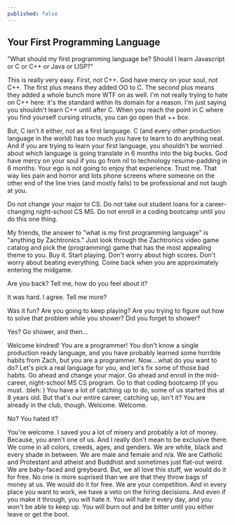 ```yaml
---
published: false
---
```

## Your First Programming Language

"What should my first programming language be? Should I learn Javascript or C or C++ or Java or LISP?"

This is really very easy. First, not C++. God have mercy on your soul, not C++. The first plus means they added OO to C. The second plus means they added a whole bunch more WTF on as well. I'm not really trying to hate on C++ here: it's the standard within its domain for a reason. I'm just saying you shouldn't learn C++ until after C. When you reach the point in C where you find yourself cursing structs, you can go open that ++ box. 

But, C isn't it either, not as a first language. C (and every other production language in the world) has too much you have to learn to do anything neat. And if you are trying to learn your first language, you shouldn't be worried about which language is going translate in 6 months into the big bucks. God have mercy on your soul if you go from nil to technology resume-padding in 6 months. Your ego is not going to enjoy that experience. Trust me. That way lies pain and horror and lots phone screens where someone on the other end of the line tries (and mostly fails) to be professional and not laugh at you. 

Do not change your major to CS. Do not take out student loans for a career-changing night-school CS MS. Do not enroll in a coding bootcamp until you do this one thing. 

My friends, the answer to "what is my first programming language" is "anything by Zachtronics." Just look through the Zachtronics video game catalog and pick the (programming) game that has the most appealing theme to you. Buy it. Start playing. Don't worry about high scores. Don't worry about beating everything. Come back when you are approximately entering the midgame. 

Are you back? Tell me, how do you feel about it? 

It was hard. I agree. Tell me more? 

Was it fun? Are you going to keep playing? Are you trying to figure out how to solve that problem while you shower? Did you forget to shower? 

Yes? Go shower, and then...

Welcome kindred! You are a programmer! You don't know a single production ready language, and you have probably learned some horrible habits from Zach, but you are a programmer. Now....what do you want to do? Let's pick a real language for you, and let's fix some of those bad habits. Go ahead and change your major. Go ahead and enroll in the mid-career, night-school MS CS program. Go to that coding bootcamp (if you must. :bleh: ) You have a lot of catching up to do, some of us started this at 8 years old. But that's our entire career, catching up, isn't it? You are already in the club, though. Welcome. Welcome.

No? You hated it? 

You're welcome. I saved you a lot of misery and probably a lot of money. Because, you aren't one of us. And I really don't mean to be exclusive there. We come in all colors, creeds, ages, and genders. We are white, black and every shade in between. We are male and female and n/a. We are Catholic and Protestant and atheist and Buddhist and sometimes just flat-out weird. We are baby-faced and greybeard. But, we all love this stuff, we would do it for free. No one is more suprised than we are that they throw bags of money at us. We would do it for free. We are your competition. And in every place you want to work, we have a veto on the hiring decisions. And even if you make it through, you will hate it. You will hate it every day, and you won't be able to keep up. You will burn out and be bitter until you either leave or get the boot.







